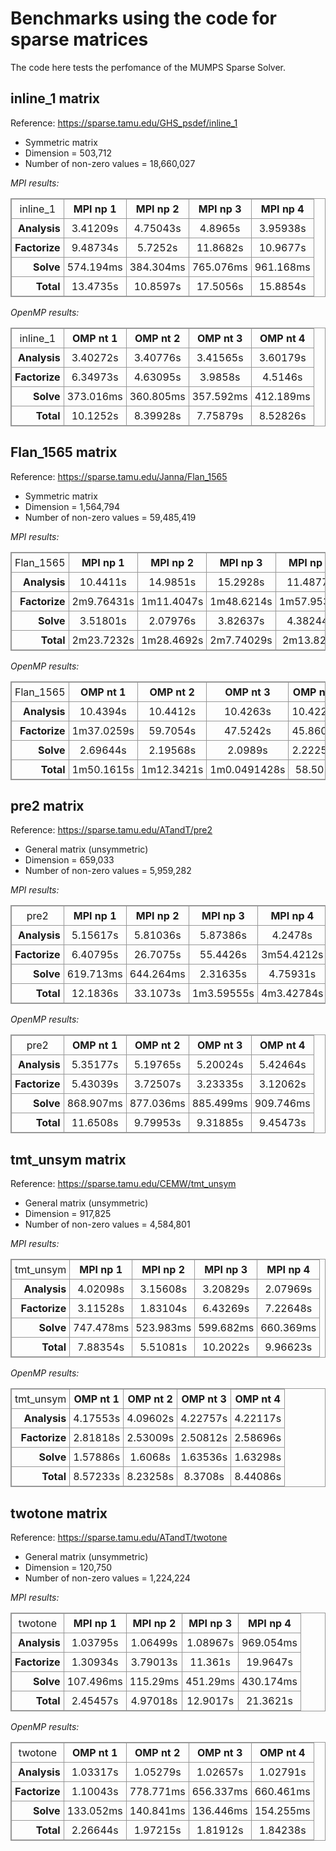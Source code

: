 # Benchmarks using the code for sparse matrices

The code here tests the perfomance of the MUMPS Sparse Solver.

## inline_1 matrix

Reference: https://sparse.tamu.edu/GHS_psdef/inline_1

* Symmetric matrix
* Dimension = 503,712
* Number of non-zero values = 18,660,027

_MPI results:_

<table style="border: 1px solid #979797; border-collapse: collapse;">
  <tr>
    <td style="border: 1px solid #979797; border-collapse: collapse; text-align: center; padding: 5px;">inline_1</td>
    <th style="border: 1px solid #979797; border-collapse: collapse; text-align: center; padding: 5px;">MPI np 1</th>
    <th style="border: 1px solid #979797; border-collapse: collapse; text-align: center; padding: 5px;">MPI np 2</th>
    <th style="border: 1px solid #979797; border-collapse: collapse; text-align: center; padding: 5px;">MPI np 3</th>
    <th style="border: 1px solid #979797; border-collapse: collapse; text-align: center; padding: 5px;">MPI np 4</th>
  </tr>
  <tr>
    <th style="border: 1px solid #979797; border-collapse: collapse; text-align: right; padding: 5px;">Analysis</th>
    <td style="border: 1px solid #979797; border-collapse: collapse; text-align: center; padding: 5px;">3.41209s</td>
    <td style="border: 1px solid #979797; border-collapse: collapse; text-align: center; padding: 5px;">4.75043s</td>
    <td style="border: 1px solid #979797; border-collapse: collapse; text-align: center; padding: 5px;">4.8965s</td>
    <td style="border: 1px solid #979797; border-collapse: collapse; text-align: center; padding: 5px;">3.95938s</td>
  </tr>
  <tr>
    <th style="border: 1px solid #979797; border-collapse: collapse; text-align: right; padding: 5px;">Factorize</th>
    <td style="border: 1px solid #979797; border-collapse: collapse; text-align: center; padding: 5px;">9.48734s</td>
    <td style="border: 1px solid #979797; border-collapse: collapse; text-align: center; padding: 5px;">5.7252s</td>
    <td style="border: 1px solid #979797; border-collapse: collapse; text-align: center; padding: 5px;">11.8682s</td>
    <td style="border: 1px solid #979797; border-collapse: collapse; text-align: center; padding: 5px;">10.9677s</td>
  </tr>
  <tr>
    <th style="border: 1px solid #979797; border-collapse: collapse; text-align: right; padding: 5px;">Solve</th>
    <td style="border: 1px solid #979797; border-collapse: collapse; text-align: center; padding: 5px;">574.194ms</td>
    <td style="border: 1px solid #979797; border-collapse: collapse; text-align: center; padding: 5px;">384.304ms</td>
    <td style="border: 1px solid #979797; border-collapse: collapse; text-align: center; padding: 5px;">765.076ms</td>
    <td style="border: 1px solid #979797; border-collapse: collapse; text-align: center; padding: 5px;">961.168ms</td>
  </tr>
  <tr>
    <th style="border: 1px solid #979797; border-collapse: collapse; text-align: right; padding: 5px;">Total</th>
    <td style="border: 1px solid #979797; border-collapse: collapse; text-align: center; padding: 5px;">13.4735s</td>
    <td style="border: 1px solid #979797; border-collapse: collapse; text-align: center; padding: 5px;">10.8597s</td>
    <td style="border: 1px solid #979797; border-collapse: collapse; text-align: center; padding: 5px;">17.5056s</td>
    <td style="border: 1px solid #979797; border-collapse: collapse; text-align: center; padding: 5px;">15.8854s</td>
  </tr>
</table>


_OpenMP results:_

<table style="border: 1px solid #979797; border-collapse: collapse;">
  <tr>
    <td style="border: 1px solid #979797; border-collapse: collapse; text-align: center; padding: 5px;">inline_1</td>
    <th style="border: 1px solid #979797; border-collapse: collapse; text-align: center; padding: 5px;">OMP nt 1</th>
    <th style="border: 1px solid #979797; border-collapse: collapse; text-align: center; padding: 5px;">OMP nt 2</th>
    <th style="border: 1px solid #979797; border-collapse: collapse; text-align: center; padding: 5px;">OMP nt 3</th>
    <th style="border: 1px solid #979797; border-collapse: collapse; text-align: center; padding: 5px;">OMP nt 4</th>
  </tr>
  <tr>
    <th style="border: 1px solid #979797; border-collapse: collapse; text-align: right; padding: 5px;">Analysis</th>
    <td style="border: 1px solid #979797; border-collapse: collapse; text-align: center; padding: 5px;">3.40272s</td>
    <td style="border: 1px solid #979797; border-collapse: collapse; text-align: center; padding: 5px;">3.40776s</td>
    <td style="border: 1px solid #979797; border-collapse: collapse; text-align: center; padding: 5px;">3.41565s</td>
    <td style="border: 1px solid #979797; border-collapse: collapse; text-align: center; padding: 5px;">3.60179s</td>
  </tr>
  <tr>
    <th style="border: 1px solid #979797; border-collapse: collapse; text-align: right; padding: 5px;">Factorize</th>
    <td style="border: 1px solid #979797; border-collapse: collapse; text-align: center; padding: 5px;">6.34973s</td>
    <td style="border: 1px solid #979797; border-collapse: collapse; text-align: center; padding: 5px;">4.63095s</td>
    <td style="border: 1px solid #979797; border-collapse: collapse; text-align: center; padding: 5px;">3.9858s</td>
    <td style="border: 1px solid #979797; border-collapse: collapse; text-align: center; padding: 5px;">4.5146s</td>
  </tr>
  <tr>
    <th style="border: 1px solid #979797; border-collapse: collapse; text-align: right; padding: 5px;">Solve</th>
    <td style="border: 1px solid #979797; border-collapse: collapse; text-align: center; padding: 5px;">373.016ms</td>
    <td style="border: 1px solid #979797; border-collapse: collapse; text-align: center; padding: 5px;">360.805ms</td>
    <td style="border: 1px solid #979797; border-collapse: collapse; text-align: center; padding: 5px;">357.592ms</td>
    <td style="border: 1px solid #979797; border-collapse: collapse; text-align: center; padding: 5px;">412.189ms</td>
  </tr>
  <tr>
    <th style="border: 1px solid #979797; border-collapse: collapse; text-align: right; padding: 5px;">Total</th>
    <td style="border: 1px solid #979797; border-collapse: collapse; text-align: center; padding: 5px;">10.1252s</td>
    <td style="border: 1px solid #979797; border-collapse: collapse; text-align: center; padding: 5px;">8.39928s</td>
    <td style="border: 1px solid #979797; border-collapse: collapse; text-align: center; padding: 5px;">7.75879s</td>
    <td style="border: 1px solid #979797; border-collapse: collapse; text-align: center; padding: 5px;">8.52826s</td>
  </tr>
</table>



## Flan_1565 matrix

Reference: https://sparse.tamu.edu/Janna/Flan_1565

* Symmetric matrix
* Dimension = 1,564,794
* Number of non-zero values = 59,485,419

_MPI results:_

<table style="border: 1px solid #979797; border-collapse: collapse;">
  <tr>
    <td style="border: 1px solid #979797; border-collapse: collapse; text-align: center; padding: 5px;">Flan_1565</td>
    <th style="border: 1px solid #979797; border-collapse: collapse; text-align: center; padding: 5px;">MPI np 1</th>
    <th style="border: 1px solid #979797; border-collapse: collapse; text-align: center; padding: 5px;">MPI np 2</th>
    <th style="border: 1px solid #979797; border-collapse: collapse; text-align: center; padding: 5px;">MPI np 3</th>
    <th style="border: 1px solid #979797; border-collapse: collapse; text-align: center; padding: 5px;">MPI np 4</th>
  </tr>
  <tr>
    <th style="border: 1px solid #979797; border-collapse: collapse; text-align: right; padding: 5px;">Analysis</th>
    <td style="border: 1px solid #979797; border-collapse: collapse; text-align: center; padding: 5px;">10.4411s</td>
    <td style="border: 1px solid #979797; border-collapse: collapse; text-align: center; padding: 5px;">14.9851s</td>
    <td style="border: 1px solid #979797; border-collapse: collapse; text-align: center; padding: 5px;">15.2928s</td>
    <td style="border: 1px solid #979797; border-collapse: collapse; text-align: center; padding: 5px;">11.4877s</td>
  </tr>
  <tr>
    <th style="border: 1px solid #979797; border-collapse: collapse; text-align: right; padding: 5px;">Factorize</th>
    <td style="border: 1px solid #979797; border-collapse: collapse; text-align: center; padding: 5px;">2m9.76431s</td>
    <td style="border: 1px solid #979797; border-collapse: collapse; text-align: center; padding: 5px;">1m11.4047s</td>
    <td style="border: 1px solid #979797; border-collapse: collapse; text-align: center; padding: 5px;">1m48.6214s</td>
    <td style="border: 1px solid #979797; border-collapse: collapse; text-align: center; padding: 5px;">1m57.9532s</td>
  </tr>
  <tr>
    <th style="border: 1px solid #979797; border-collapse: collapse; text-align: right; padding: 5px;">Solve</th>
    <td style="border: 1px solid #979797; border-collapse: collapse; text-align: center; padding: 5px;">3.51801s</td>
    <td style="border: 1px solid #979797; border-collapse: collapse; text-align: center; padding: 5px;">2.07976s</td>
    <td style="border: 1px solid #979797; border-collapse: collapse; text-align: center; padding: 5px;">3.82637s</td>
    <td style="border: 1px solid #979797; border-collapse: collapse; text-align: center; padding: 5px;">4.38244s</td>
  </tr>
  <tr>
    <th style="border: 1px solid #979797; border-collapse: collapse; text-align: right; padding: 5px;">Total</th>
    <td style="border: 1px solid #979797; border-collapse: collapse; text-align: center; padding: 5px;">2m23.7232s</td>
    <td style="border: 1px solid #979797; border-collapse: collapse; text-align: center; padding: 5px;">1m28.4692s</td>
    <td style="border: 1px solid #979797; border-collapse: collapse; text-align: center; padding: 5px;">2m7.74029s</td>
    <td style="border: 1px solid #979797; border-collapse: collapse; text-align: center; padding: 5px;">2m13.823s</td>
  </tr>
</table>


_OpenMP results:_

<table style="border: 1px solid #979797; border-collapse: collapse;">
  <tr>
    <td style="border: 1px solid #979797; border-collapse: collapse; text-align: center; padding: 5px;">Flan_1565</td>
    <th style="border: 1px solid #979797; border-collapse: collapse; text-align: center; padding: 5px;">OMP nt 1</th>
    <th style="border: 1px solid #979797; border-collapse: collapse; text-align: center; padding: 5px;">OMP nt 2</th>
    <th style="border: 1px solid #979797; border-collapse: collapse; text-align: center; padding: 5px;">OMP nt 3</th>
    <th style="border: 1px solid #979797; border-collapse: collapse; text-align: center; padding: 5px;">OMP nt 4</th>
  </tr>
  <tr>
    <th style="border: 1px solid #979797; border-collapse: collapse; text-align: right; padding: 5px;">Analysis</th>
    <td style="border: 1px solid #979797; border-collapse: collapse; text-align: center; padding: 5px;">10.4394s</td>
    <td style="border: 1px solid #979797; border-collapse: collapse; text-align: center; padding: 5px;">10.4412s</td>
    <td style="border: 1px solid #979797; border-collapse: collapse; text-align: center; padding: 5px;">10.4263s</td>
    <td style="border: 1px solid #979797; border-collapse: collapse; text-align: center; padding: 5px;">10.4222s</td>
  </tr>
  <tr>
    <th style="border: 1px solid #979797; border-collapse: collapse; text-align: right; padding: 5px;">Factorize</th>
    <td style="border: 1px solid #979797; border-collapse: collapse; text-align: center; padding: 5px;">1m37.0259s</td>
    <td style="border: 1px solid #979797; border-collapse: collapse; text-align: center; padding: 5px;">59.7054s</td>
    <td style="border: 1px solid #979797; border-collapse: collapse; text-align: center; padding: 5px;">47.5242s</td>
    <td style="border: 1px solid #979797; border-collapse: collapse; text-align: center; padding: 5px;">45.8605s</td>
  </tr>
  <tr>
    <th style="border: 1px solid #979797; border-collapse: collapse; text-align: right; padding: 5px;">Solve</th>
    <td style="border: 1px solid #979797; border-collapse: collapse; text-align: center; padding: 5px;">2.69644s</td>
    <td style="border: 1px solid #979797; border-collapse: collapse; text-align: center; padding: 5px;">2.19568s</td>
    <td style="border: 1px solid #979797; border-collapse: collapse; text-align: center; padding: 5px;">2.0989s</td>
    <td style="border: 1px solid #979797; border-collapse: collapse; text-align: center; padding: 5px;">2.22253s</td>
  </tr>
  <tr>
    <th style="border: 1px solid #979797; border-collapse: collapse; text-align: right; padding: 5px;">Total</th>
    <td style="border: 1px solid #979797; border-collapse: collapse; text-align: center; padding: 5px;">1m50.1615s</td>
    <td style="border: 1px solid #979797; border-collapse: collapse; text-align: center; padding: 5px;">1m12.3421s</td>
    <td style="border: 1px solid #979797; border-collapse: collapse; text-align: center; padding: 5px;">1m0.0491428s</td>
    <td style="border: 1px solid #979797; border-collapse: collapse; text-align: center; padding: 5px;">58.505s</td>
  </tr>
</table>



## pre2 matrix

Reference: https://sparse.tamu.edu/ATandT/pre2

* General matrix (unsymmetric)
* Dimension = 659,033
* Number of non-zero values = 5,959,282

_MPI results:_

<table style="border: 1px solid #979797; border-collapse: collapse;">
  <tr>
    <td style="border: 1px solid #979797; border-collapse: collapse; text-align: center; padding: 5px;">pre2</td>
    <th style="border: 1px solid #979797; border-collapse: collapse; text-align: center; padding: 5px;">MPI np 1</th>
    <th style="border: 1px solid #979797; border-collapse: collapse; text-align: center; padding: 5px;">MPI np 2</th>
    <th style="border: 1px solid #979797; border-collapse: collapse; text-align: center; padding: 5px;">MPI np 3</th>
    <th style="border: 1px solid #979797; border-collapse: collapse; text-align: center; padding: 5px;">MPI np 4</th>
  </tr>
  <tr>
    <th style="border: 1px solid #979797; border-collapse: collapse; text-align: right; padding: 5px;">Analysis</th>
    <td style="border: 1px solid #979797; border-collapse: collapse; text-align: center; padding: 5px;">5.15617s</td>
    <td style="border: 1px solid #979797; border-collapse: collapse; text-align: center; padding: 5px;">5.81036s</td>
    <td style="border: 1px solid #979797; border-collapse: collapse; text-align: center; padding: 5px;">5.87386s</td>
    <td style="border: 1px solid #979797; border-collapse: collapse; text-align: center; padding: 5px;">4.2478s</td>
  </tr>
  <tr>
    <th style="border: 1px solid #979797; border-collapse: collapse; text-align: right; padding: 5px;">Factorize</th>
    <td style="border: 1px solid #979797; border-collapse: collapse; text-align: center; padding: 5px;">6.40795s</td>
    <td style="border: 1px solid #979797; border-collapse: collapse; text-align: center; padding: 5px;">26.7075s</td>
    <td style="border: 1px solid #979797; border-collapse: collapse; text-align: center; padding: 5px;">55.4426s</td>
    <td style="border: 1px solid #979797; border-collapse: collapse; text-align: center; padding: 5px;">3m54.4212s</td>
  </tr>
  <tr>
    <th style="border: 1px solid #979797; border-collapse: collapse; text-align: right; padding: 5px;">Solve</th>
    <td style="border: 1px solid #979797; border-collapse: collapse; text-align: center; padding: 5px;">619.713ms</td>
    <td style="border: 1px solid #979797; border-collapse: collapse; text-align: center; padding: 5px;">644.264ms</td>
    <td style="border: 1px solid #979797; border-collapse: collapse; text-align: center; padding: 5px;">2.31635s</td>
    <td style="border: 1px solid #979797; border-collapse: collapse; text-align: center; padding: 5px;">4.75931s</td>
  </tr>
  <tr>
    <th style="border: 1px solid #979797; border-collapse: collapse; text-align: right; padding: 5px;">Total</th>
    <td style="border: 1px solid #979797; border-collapse: collapse; text-align: center; padding: 5px;">12.1836s</td>
    <td style="border: 1px solid #979797; border-collapse: collapse; text-align: center; padding: 5px;">33.1073s</td>
    <td style="border: 1px solid #979797; border-collapse: collapse; text-align: center; padding: 5px;">1m3.59555s</td>
    <td style="border: 1px solid #979797; border-collapse: collapse; text-align: center; padding: 5px;">4m3.42784s</td>
  </tr>
</table>


_OpenMP results:_

<table style="border: 1px solid #979797; border-collapse: collapse;">
  <tr>
    <td style="border: 1px solid #979797; border-collapse: collapse; text-align: center; padding: 5px;">pre2</td>
    <th style="border: 1px solid #979797; border-collapse: collapse; text-align: center; padding: 5px;">OMP nt 1</th>
    <th style="border: 1px solid #979797; border-collapse: collapse; text-align: center; padding: 5px;">OMP nt 2</th>
    <th style="border: 1px solid #979797; border-collapse: collapse; text-align: center; padding: 5px;">OMP nt 3</th>
    <th style="border: 1px solid #979797; border-collapse: collapse; text-align: center; padding: 5px;">OMP nt 4</th>
  </tr>
  <tr>
    <th style="border: 1px solid #979797; border-collapse: collapse; text-align: right; padding: 5px;">Analysis</th>
    <td style="border: 1px solid #979797; border-collapse: collapse; text-align: center; padding: 5px;">5.35177s</td>
    <td style="border: 1px solid #979797; border-collapse: collapse; text-align: center; padding: 5px;">5.19765s</td>
    <td style="border: 1px solid #979797; border-collapse: collapse; text-align: center; padding: 5px;">5.20024s</td>
    <td style="border: 1px solid #979797; border-collapse: collapse; text-align: center; padding: 5px;">5.42464s</td>
  </tr>
  <tr>
    <th style="border: 1px solid #979797; border-collapse: collapse; text-align: right; padding: 5px;">Factorize</th>
    <td style="border: 1px solid #979797; border-collapse: collapse; text-align: center; padding: 5px;">5.43039s</td>
    <td style="border: 1px solid #979797; border-collapse: collapse; text-align: center; padding: 5px;">3.72507s</td>
    <td style="border: 1px solid #979797; border-collapse: collapse; text-align: center; padding: 5px;">3.23335s</td>
    <td style="border: 1px solid #979797; border-collapse: collapse; text-align: center; padding: 5px;">3.12062s</td>
  </tr>
  <tr>
    <th style="border: 1px solid #979797; border-collapse: collapse; text-align: right; padding: 5px;">Solve</th>
    <td style="border: 1px solid #979797; border-collapse: collapse; text-align: center; padding: 5px;">868.907ms</td>
    <td style="border: 1px solid #979797; border-collapse: collapse; text-align: center; padding: 5px;">877.036ms</td>
    <td style="border: 1px solid #979797; border-collapse: collapse; text-align: center; padding: 5px;">885.499ms</td>
    <td style="border: 1px solid #979797; border-collapse: collapse; text-align: center; padding: 5px;">909.746ms</td>
  </tr>
  <tr>
    <th style="border: 1px solid #979797; border-collapse: collapse; text-align: right; padding: 5px;">Total</th>
    <td style="border: 1px solid #979797; border-collapse: collapse; text-align: center; padding: 5px;">11.6508s</td>
    <td style="border: 1px solid #979797; border-collapse: collapse; text-align: center; padding: 5px;">9.79953s</td>
    <td style="border: 1px solid #979797; border-collapse: collapse; text-align: center; padding: 5px;">9.31885s</td>
    <td style="border: 1px solid #979797; border-collapse: collapse; text-align: center; padding: 5px;">9.45473s</td>
  </tr>
</table>



## tmt_unsym matrix

Reference: https://sparse.tamu.edu/CEMW/tmt_unsym

* General matrix (unsymmetric)
* Dimension = 917,825
* Number of non-zero values = 4,584,801

_MPI results:_

<table style="border: 1px solid #979797; border-collapse: collapse;">
  <tr>
    <td style="border: 1px solid #979797; border-collapse: collapse; text-align: center; padding: 5px;">tmt_unsym</td>
    <th style="border: 1px solid #979797; border-collapse: collapse; text-align: center; padding: 5px;">MPI np 1</th>
    <th style="border: 1px solid #979797; border-collapse: collapse; text-align: center; padding: 5px;">MPI np 2</th>
    <th style="border: 1px solid #979797; border-collapse: collapse; text-align: center; padding: 5px;">MPI np 3</th>
    <th style="border: 1px solid #979797; border-collapse: collapse; text-align: center; padding: 5px;">MPI np 4</th>
  </tr>
  <tr>
    <th style="border: 1px solid #979797; border-collapse: collapse; text-align: right; padding: 5px;">Analysis</th>
    <td style="border: 1px solid #979797; border-collapse: collapse; text-align: center; padding: 5px;">4.02098s</td>
    <td style="border: 1px solid #979797; border-collapse: collapse; text-align: center; padding: 5px;">3.15608s</td>
    <td style="border: 1px solid #979797; border-collapse: collapse; text-align: center; padding: 5px;">3.20829s</td>
    <td style="border: 1px solid #979797; border-collapse: collapse; text-align: center; padding: 5px;">2.07969s</td>
  </tr>
  <tr>
    <th style="border: 1px solid #979797; border-collapse: collapse; text-align: right; padding: 5px;">Factorize</th>
    <td style="border: 1px solid #979797; border-collapse: collapse; text-align: center; padding: 5px;">3.11528s</td>
    <td style="border: 1px solid #979797; border-collapse: collapse; text-align: center; padding: 5px;">1.83104s</td>
    <td style="border: 1px solid #979797; border-collapse: collapse; text-align: center; padding: 5px;">6.43269s</td>
    <td style="border: 1px solid #979797; border-collapse: collapse; text-align: center; padding: 5px;">7.22648s</td>
  </tr>
  <tr>
    <th style="border: 1px solid #979797; border-collapse: collapse; text-align: right; padding: 5px;">Solve</th>
    <td style="border: 1px solid #979797; border-collapse: collapse; text-align: center; padding: 5px;">747.478ms</td>
    <td style="border: 1px solid #979797; border-collapse: collapse; text-align: center; padding: 5px;">523.983ms</td>
    <td style="border: 1px solid #979797; border-collapse: collapse; text-align: center; padding: 5px;">599.682ms</td>
    <td style="border: 1px solid #979797; border-collapse: collapse; text-align: center; padding: 5px;">660.369ms</td>
  </tr>
  <tr>
    <th style="border: 1px solid #979797; border-collapse: collapse; text-align: right; padding: 5px;">Total</th>
    <td style="border: 1px solid #979797; border-collapse: collapse; text-align: center; padding: 5px;">7.88354s</td>
    <td style="border: 1px solid #979797; border-collapse: collapse; text-align: center; padding: 5px;">5.51081s</td>
    <td style="border: 1px solid #979797; border-collapse: collapse; text-align: center; padding: 5px;">10.2022s</td>
    <td style="border: 1px solid #979797; border-collapse: collapse; text-align: center; padding: 5px;">9.96623s</td>
  </tr>
</table>


_OpenMP results:_

<table style="border: 1px solid #979797; border-collapse: collapse;">
  <tr>
    <td style="border: 1px solid #979797; border-collapse: collapse; text-align: center; padding: 5px;">tmt_unsym</td>
    <th style="border: 1px solid #979797; border-collapse: collapse; text-align: center; padding: 5px;">OMP nt 1</th>
    <th style="border: 1px solid #979797; border-collapse: collapse; text-align: center; padding: 5px;">OMP nt 2</th>
    <th style="border: 1px solid #979797; border-collapse: collapse; text-align: center; padding: 5px;">OMP nt 3</th>
    <th style="border: 1px solid #979797; border-collapse: collapse; text-align: center; padding: 5px;">OMP nt 4</th>
  </tr>
  <tr>
    <th style="border: 1px solid #979797; border-collapse: collapse; text-align: right; padding: 5px;">Analysis</th>
    <td style="border: 1px solid #979797; border-collapse: collapse; text-align: center; padding: 5px;">4.17553s</td>
    <td style="border: 1px solid #979797; border-collapse: collapse; text-align: center; padding: 5px;">4.09602s</td>
    <td style="border: 1px solid #979797; border-collapse: collapse; text-align: center; padding: 5px;">4.22757s</td>
    <td style="border: 1px solid #979797; border-collapse: collapse; text-align: center; padding: 5px;">4.22117s</td>
  </tr>
  <tr>
    <th style="border: 1px solid #979797; border-collapse: collapse; text-align: right; padding: 5px;">Factorize</th>
    <td style="border: 1px solid #979797; border-collapse: collapse; text-align: center; padding: 5px;">2.81818s</td>
    <td style="border: 1px solid #979797; border-collapse: collapse; text-align: center; padding: 5px;">2.53009s</td>
    <td style="border: 1px solid #979797; border-collapse: collapse; text-align: center; padding: 5px;">2.50812s</td>
    <td style="border: 1px solid #979797; border-collapse: collapse; text-align: center; padding: 5px;">2.58696s</td>
  </tr>
  <tr>
    <th style="border: 1px solid #979797; border-collapse: collapse; text-align: right; padding: 5px;">Solve</th>
    <td style="border: 1px solid #979797; border-collapse: collapse; text-align: center; padding: 5px;">1.57886s</td>
    <td style="border: 1px solid #979797; border-collapse: collapse; text-align: center; padding: 5px;">1.6068s</td>
    <td style="border: 1px solid #979797; border-collapse: collapse; text-align: center; padding: 5px;">1.63536s</td>
    <td style="border: 1px solid #979797; border-collapse: collapse; text-align: center; padding: 5px;">1.63298s</td>
  </tr>
  <tr>
    <th style="border: 1px solid #979797; border-collapse: collapse; text-align: right; padding: 5px;">Total</th>
    <td style="border: 1px solid #979797; border-collapse: collapse; text-align: center; padding: 5px;">8.57233s</td>
    <td style="border: 1px solid #979797; border-collapse: collapse; text-align: center; padding: 5px;">8.23258s</td>
    <td style="border: 1px solid #979797; border-collapse: collapse; text-align: center; padding: 5px;">8.3708s</td>
    <td style="border: 1px solid #979797; border-collapse: collapse; text-align: center; padding: 5px;">8.44086s</td>
  </tr>
</table>



## twotone matrix

Reference: https://sparse.tamu.edu/ATandT/twotone

* General matrix (unsymmetric)
* Dimension = 120,750
* Number of non-zero values = 1,224,224

_MPI results:_

<table style="border: 1px solid #979797; border-collapse: collapse;">
  <tr>
    <td style="border: 1px solid #979797; border-collapse: collapse; text-align: center; padding: 5px;">twotone</td>
    <th style="border: 1px solid #979797; border-collapse: collapse; text-align: center; padding: 5px;">MPI np 1</th>
    <th style="border: 1px solid #979797; border-collapse: collapse; text-align: center; padding: 5px;">MPI np 2</th>
    <th style="border: 1px solid #979797; border-collapse: collapse; text-align: center; padding: 5px;">MPI np 3</th>
    <th style="border: 1px solid #979797; border-collapse: collapse; text-align: center; padding: 5px;">MPI np 4</th>
  </tr>
  <tr>
    <th style="border: 1px solid #979797; border-collapse: collapse; text-align: right; padding: 5px;">Analysis</th>
    <td style="border: 1px solid #979797; border-collapse: collapse; text-align: center; padding: 5px;">1.03795s</td>
    <td style="border: 1px solid #979797; border-collapse: collapse; text-align: center; padding: 5px;">1.06499s</td>
    <td style="border: 1px solid #979797; border-collapse: collapse; text-align: center; padding: 5px;">1.08967s</td>
    <td style="border: 1px solid #979797; border-collapse: collapse; text-align: center; padding: 5px;">969.054ms</td>
  </tr>
  <tr>
    <th style="border: 1px solid #979797; border-collapse: collapse; text-align: right; padding: 5px;">Factorize</th>
    <td style="border: 1px solid #979797; border-collapse: collapse; text-align: center; padding: 5px;">1.30934s</td>
    <td style="border: 1px solid #979797; border-collapse: collapse; text-align: center; padding: 5px;">3.79013s</td>
    <td style="border: 1px solid #979797; border-collapse: collapse; text-align: center; padding: 5px;">11.361s</td>
    <td style="border: 1px solid #979797; border-collapse: collapse; text-align: center; padding: 5px;">19.9647s</td>
  </tr>
  <tr>
    <th style="border: 1px solid #979797; border-collapse: collapse; text-align: right; padding: 5px;">Solve</th>
    <td style="border: 1px solid #979797; border-collapse: collapse; text-align: center; padding: 5px;">107.496ms</td>
    <td style="border: 1px solid #979797; border-collapse: collapse; text-align: center; padding: 5px;">115.29ms</td>
    <td style="border: 1px solid #979797; border-collapse: collapse; text-align: center; padding: 5px;">451.29ms</td>
    <td style="border: 1px solid #979797; border-collapse: collapse; text-align: center; padding: 5px;">430.174ms</td>
  </tr>
  <tr>
    <th style="border: 1px solid #979797; border-collapse: collapse; text-align: right; padding: 5px;">Total</th>
    <td style="border: 1px solid #979797; border-collapse: collapse; text-align: center; padding: 5px;">2.45457s</td>
    <td style="border: 1px solid #979797; border-collapse: collapse; text-align: center; padding: 5px;">4.97018s</td>
    <td style="border: 1px solid #979797; border-collapse: collapse; text-align: center; padding: 5px;">12.9017s</td>
    <td style="border: 1px solid #979797; border-collapse: collapse; text-align: center; padding: 5px;">21.3621s</td>
  </tr>
</table>


_OpenMP results:_

<table style="border: 1px solid #979797; border-collapse: collapse;">
  <tr>
    <td style="border: 1px solid #979797; border-collapse: collapse; text-align: center; padding: 5px;">twotone</td>
    <th style="border: 1px solid #979797; border-collapse: collapse; text-align: center; padding: 5px;">OMP nt 1</th>
    <th style="border: 1px solid #979797; border-collapse: collapse; text-align: center; padding: 5px;">OMP nt 2</th>
    <th style="border: 1px solid #979797; border-collapse: collapse; text-align: center; padding: 5px;">OMP nt 3</th>
    <th style="border: 1px solid #979797; border-collapse: collapse; text-align: center; padding: 5px;">OMP nt 4</th>
  </tr>
  <tr>
    <th style="border: 1px solid #979797; border-collapse: collapse; text-align: right; padding: 5px;">Analysis</th>
    <td style="border: 1px solid #979797; border-collapse: collapse; text-align: center; padding: 5px;">1.03317s</td>
    <td style="border: 1px solid #979797; border-collapse: collapse; text-align: center; padding: 5px;">1.05279s</td>
    <td style="border: 1px solid #979797; border-collapse: collapse; text-align: center; padding: 5px;">1.02657s</td>
    <td style="border: 1px solid #979797; border-collapse: collapse; text-align: center; padding: 5px;">1.02791s</td>
  </tr>
  <tr>
    <th style="border: 1px solid #979797; border-collapse: collapse; text-align: right; padding: 5px;">Factorize</th>
    <td style="border: 1px solid #979797; border-collapse: collapse; text-align: center; padding: 5px;">1.10043s</td>
    <td style="border: 1px solid #979797; border-collapse: collapse; text-align: center; padding: 5px;">778.771ms</td>
    <td style="border: 1px solid #979797; border-collapse: collapse; text-align: center; padding: 5px;">656.337ms</td>
    <td style="border: 1px solid #979797; border-collapse: collapse; text-align: center; padding: 5px;">660.461ms</td>
  </tr>
  <tr>
    <th style="border: 1px solid #979797; border-collapse: collapse; text-align: right; padding: 5px;">Solve</th>
    <td style="border: 1px solid #979797; border-collapse: collapse; text-align: center; padding: 5px;">133.052ms</td>
    <td style="border: 1px solid #979797; border-collapse: collapse; text-align: center; padding: 5px;">140.841ms</td>
    <td style="border: 1px solid #979797; border-collapse: collapse; text-align: center; padding: 5px;">136.446ms</td>
    <td style="border: 1px solid #979797; border-collapse: collapse; text-align: center; padding: 5px;">154.255ms</td>
  </tr>
  <tr>
    <th style="border: 1px solid #979797; border-collapse: collapse; text-align: right; padding: 5px;">Total</th>
    <td style="border: 1px solid #979797; border-collapse: collapse; text-align: center; padding: 5px;">2.26644s</td>
    <td style="border: 1px solid #979797; border-collapse: collapse; text-align: center; padding: 5px;">1.97215s</td>
    <td style="border: 1px solid #979797; border-collapse: collapse; text-align: center; padding: 5px;">1.81912s</td>
    <td style="border: 1px solid #979797; border-collapse: collapse; text-align: center; padding: 5px;">1.84238s</td>
  </tr>
</table>



